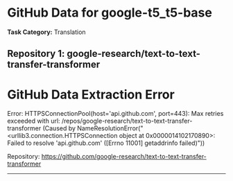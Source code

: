 # GitHub Data for google-t5_t5-base

**Task Category:** Translation

## Repository 1: google-research/text-to-text-transfer-transformer

# GitHub Data Extraction Error

Error: HTTPSConnectionPool(host='api.github.com', port=443): Max retries exceeded with url: /repos/google-research/text-to-text-transfer-transformer (Caused by NameResolutionError("<urllib3.connection.HTTPSConnection object at 0x0000014102170890>: Failed to resolve 'api.github.com' ([Errno 11001] getaddrinfo failed)"))

Repository: https://github.com/google-research/text-to-text-transfer-transformer

---

